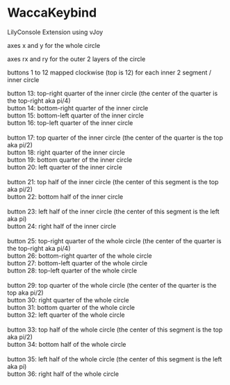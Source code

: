 # WaccaKeybind
 LilyConsole Extension using vJoy


 axes x and y for the whole circle


 axes rx and ry for the outer 2 layers of the circle


 buttons 1 to 12 mapped clockwise (top is 12) for each inner 2 segment / inner circle

 
 button 13: top-right quarter of the inner circle  (the center of the quarter is the top-right aka pi/4)<br>
 button 14: bottom-right quarter of the inner circle  <br>
 button 15: bottom-left quarter of the inner circle  <br>
 button 16: top-left quarter of the inner circle  <br>
  <br>
 button 17: top quarter of the inner circle (the center of the quarter is the top aka pi/2)<br>
 button 18: right quarter of the inner circle <br>
 button 19: bottom quarter of the inner circle <br>
 button 20: left quarter of the inner circle <br>
 <br>
 button 21: top half of the inner circle (the center of this segment is the top aka pi/2)<br>
 button 22: bottom half of the inner circle <br>
 <br>
 button 23: left half of the inner circle (the center of this segment is the left aka pi)<br>
 button 24: right half of the inner circle <br>
 <br>
 button 25: top-right quarter of the whole circle  (the center of the quarter is the top-right aka pi/4)<br>
 button 26: bottom-right quarter of the whole circle  <br>
 button 27: bottom-left quarter of the whole circle  <br>
 button 28: top-left quarter of the whole circle  <br>
  <br>
 button 29: top quarter of the whole circle (the center of the quarter is the top aka pi/2)<br>
 button 30: right quarter of the whole circle <br>
 button 31: bottom quarter of the whole circle <br>
 button 32: left quarter of the whole circle <br>
 <br>
 button 33: top half of the whole circle (the center of this segment is the top aka pi/2)<br>
 button 34: bottom half of the whole circle <br>
 <br>
 button 35: left half of the whole circle (the center of this segment is the left aka pi)<br>
 button 36: right half of the whole circle <br>
 <br>
